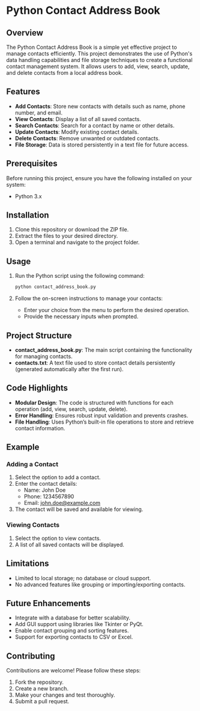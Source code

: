 # Python Contact Address Book

## Overview
The Python Contact Address Book is a simple yet effective project to manage contacts efficiently. This project demonstrates the use of Python's data handling capabilities and file storage techniques to create a functional contact management system. It allows users to add, view, search, update, and delete contacts from a local address book.

## Features
- **Add Contacts**: Store new contacts with details such as name, phone number, and email.
- **View Contacts**: Display a list of all saved contacts.
- **Search Contacts**: Search for a contact by name or other details.
- **Update Contacts**: Modify existing contact details.
- **Delete Contacts**: Remove unwanted or outdated contacts.
- **File Storage**: Data is stored persistently in a text file for future access.

## Prerequisites
Before running this project, ensure you have the following installed on your system:

- Python 3.x

## Installation
1. Clone this repository or download the ZIP file.
2. Extract the files to your desired directory.
3. Open a terminal and navigate to the project folder.

## Usage
1. Run the Python script using the following command:

   ```bash
   python contact_address_book.py
   ```

2. Follow the on-screen instructions to manage your contacts:
   - Enter your choice from the menu to perform the desired operation.
   - Provide the necessary inputs when prompted.

## Project Structure
- **contact_address_book.py**: The main script containing the functionality for managing contacts.
- **contacts.txt**: A text file used to store contact details persistently (generated automatically after the first run).

## Code Highlights
- **Modular Design**: The code is structured with functions for each operation (add, view, search, update, delete).
- **Error Handling**: Ensures robust input validation and prevents crashes.
- **File Handling**: Uses Python’s built-in file operations to store and retrieve contact information.

## Example
### Adding a Contact
1. Select the option to add a contact.
2. Enter the contact details:
   - Name: John Doe
   - Phone: 1234567890
   - Email: john.doe@example.com
3. The contact will be saved and available for viewing.

### Viewing Contacts
1. Select the option to view contacts.
2. A list of all saved contacts will be displayed.

## Limitations
- Limited to local storage; no database or cloud support.
- No advanced features like grouping or importing/exporting contacts.

## Future Enhancements
- Integrate with a database for better scalability.
- Add GUI support using libraries like Tkinter or PyQt.
- Enable contact grouping and sorting features.
- Support for exporting contacts to CSV or Excel.

## Contributing
Contributions are welcome! Please follow these steps:
1. Fork the repository.
2. Create a new branch.
3. Make your changes and test thoroughly.
4. Submit a pull request.

